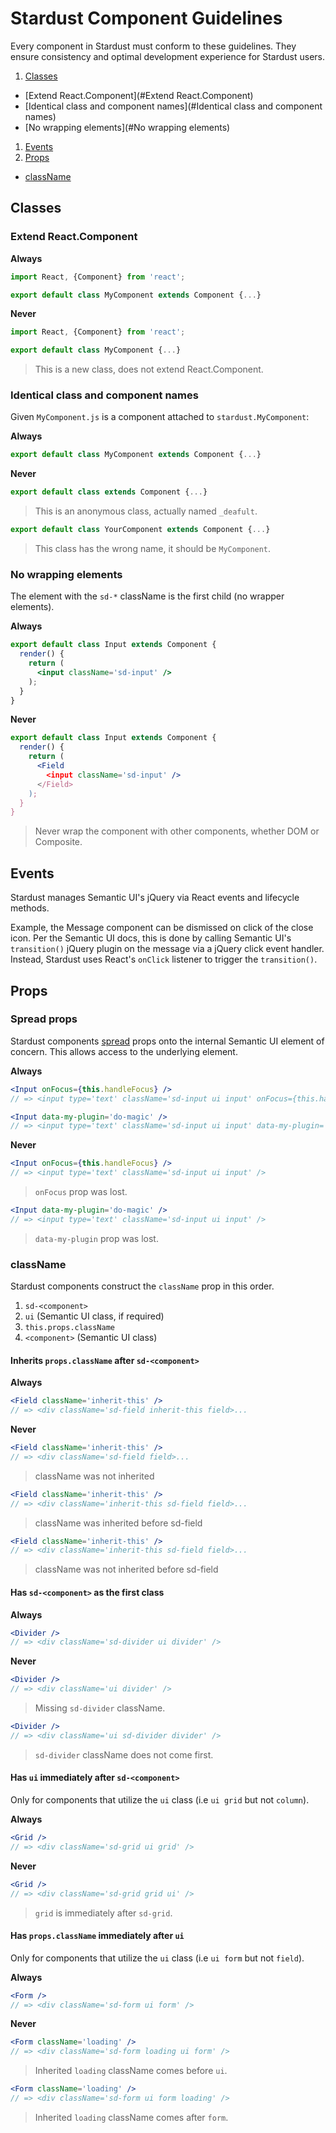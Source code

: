 # Stardust Component Guidelines

Every component in Stardust must conform to these guidelines.
They ensure consistency and optimal development experience for Stardust users.

1. [Classes](#Classes)
  - [Extend React.Component](#Extend React.Component)
  - [Identical class and component names](#Identical class and component names)
  - [No wrapping elements](#No wrapping elements) 
1. [Events](#Events)
1. [Props](#Props)
  - [className](#className)

## Classes

### Extend React.Component

**Always**

```jsx
import React, {Component} from 'react';

export default class MyComponent extends Component {...}
```

**Never**

```jsx
import React, {Component} from 'react';

export default class MyComponent {...}
```
>This is a new class, does not extend React.Component.

### Identical class and component names

Given `MyComponent.js` is a component attached to `stardust.MyComponent`:

**Always**

```jsx
export default class MyComponent extends Component {...}
```

**Never**

```jsx
export default class extends Component {...}
```
>This is an anonymous class, actually named `_deafult`.

```jsx
export default class YourComponent extends Component {...}
```
>This class has the wrong name, it should be `MyComponent`.

### No wrapping elements

The element with the `sd-*` className is the first child (no wrapper elements).

**Always**

```jsx
export default class Input extends Component {
  render() {
    return (
      <input className='sd-input' />
    );
  }
}
```

**Never**

```jsx
export default class Input extends Component {
  render() {
    return (
      <Field
        <input className='sd-input' />
      </Field>
    );
  }
}
```
>Never wrap the component with other components, whether DOM or Composite.

## Events

Stardust manages Semantic UI's jQuery via React events and lifecycle methods.

Example, the Message component can be dismissed on click of the close icon. Per
the Semantic UI docs, this is done by calling Semantic UI's `transition()`
jQuery plugin on the message via a jQuery click event handler. Instead, 
Stardust uses React's `onClick` listener to trigger the `transition()`.

## Props

### Spread props

Stardust components [spread](https://facebook.github.io/react/docs/jsx-spread.html) 
props onto the internal Semantic UI element of concern. This allows access to the 
underlying element.

**Always**

```jsx
<Input onFocus={this.handleFocus} />
// => <input type='text' className='sd-input ui input' onFocus={this.handleFocus} /> 
```

```jsx
<Input data-my-plugin='do-magic' />
// => <input type='text' className='sd-input ui input' data-my-plugin='do-magic' /> 
```

**Never**

```jsx
<Input onFocus={this.handleFocus} />
// => <input type='text' className='sd-input ui input' /> 
```
>`onFocus` prop was lost.

```jsx
<Input data-my-plugin='do-magic' />
// => <input type='text' className='sd-input ui input' /> 
```
>`data-my-plugin` prop was lost.

### className

Stardust components construct the `className` prop in this order.

1. `sd-<component>`
1. `ui` (Semantic UI class, if required)
1. `this.props.className`
1. `<component>` (Semantic UI class)

#### Inherits `props.className` after `sd-<component>`

**Always**

```jsx
<Field className='inherit-this' />
// => <div className='sd-field inherit-this field>...
```

**Never**

```jsx
<Field className='inherit-this' />
// => <div className='sd-field field>...
```
>className was not inherited

```jsx
<Field className='inherit-this' />
// => <div className='inherit-this sd-field field>...
```
>className was inherited before sd-field

```jsx
<Field className='inherit-this' />
// => <div className='inherit-this sd-field field>...
```
>className was not inherited before sd-field

#### Has `sd-<component>` as the first class

**Always**

```jsx
<Divider />
// => <div className='sd-divider ui divider' /> 
```

**Never**

```jsx
<Divider />
// => <div className='ui divider' /> 
```
>Missing `sd-divider` className.

```jsx
<Divider />
// => <div className='ui sd-divider divider' /> 
```
>`sd-divider` className does not come first.

#### Has `ui` immediately after `sd-<component>`

Only for components that utilize the `ui` class (i.e `ui grid` but not `column`).

**Always**

```jsx
<Grid />
// => <div className='sd-grid ui grid' /> 
```

**Never**

```jsx
<Grid />
// => <div className='sd-grid grid ui' /> 
```
>`grid` is immediately after `sd-grid`.

#### Has `props.className` immediately after `ui`

Only for components that utilize the `ui` class (i.e `ui form` but not `field`).

**Always**

```jsx
<Form />
// => <div className='sd-form ui form' /> 
```

**Never**

```jsx
<Form className='loading' />
// => <div className='sd-form loading ui form' /> 
```
>Inherited `loading` className comes before `ui`.

```jsx
<Form className='loading' />
// => <div className='sd-form ui form loading' /> 
```
>Inherited `loading` className comes after `form`.
